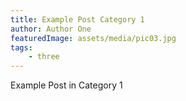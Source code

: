 ```yaml
---
title: Example Post Category 1
author: Author One
featuredImage: assets/media/pic03.jpg
tags:
    - three
---
```


Example Post in Category 1